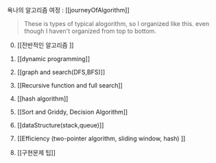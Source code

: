 욕나의 알고리즘 여정 : [[journeyOfAlgorithm]]

> These is types of typical alogorithm, so I organized like this. even though I haven't organized from top to bottom. 

0. [[전반적인 알고리즘 ]]

1. [[dynamic programming]]

2. [[graph and search(DFS,BFS)]]

3. [[Recursive function and full search]]

4. [[hash algorithm]]

5. [[Sort and Griddy, Decision Algorithm]]

6. [[dataStructure(stack,queue)]]

7. [[Efficiency (two-pointer algorithm, sliding window, hash) ]]

8. [[구현문제 팁]]